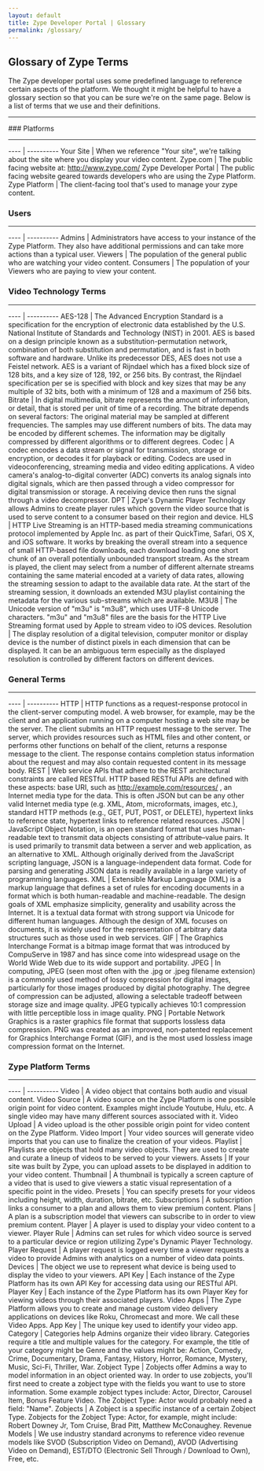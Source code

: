 ```yaml
---
layout: default
title: Zype Developer Portal | Glossary
permalink: /glossary/
---
```


## Glossary of Zype Terms

The Zype developer portal uses some predefined language to reference certain aspects of the platform. We thought it might be helpful to have a glossary section so that you can be sure
we're on the same page. Below is a list of terms that we use and their definitions.

<hr>
### Platforms
<hr>

---- | ----------
Your Site | When we reference "Your site", we're talking about the site where you display your video content.
Zype.com | The public facing website at: http://www.zype.com/
Zype Developer Portal | The public facing website geared towards developers who are using the Zype Platform.
Zype Platform | The client-facing tool that's used to manage your zype content.

### Users
<hr>

---- | ----------
Admins | Administrators have access to your instance of the Zype Platform. They also have additional permissions and can take more actions than a typical user.
Viewers | The population of the general public who are watching your video content.
Consumers | The population of your Viewers who are paying to view your content.

### Video Technology Terms
<hr>

---- | ----------
AES-128 | The Advanced Encryption Standard is a specification for the encryption of electronic data established by the U.S. National Institute of Standards and Technology (NIST) in 2001. AES is based on a design principle known as a substitution-permutation network, combination of both substitution and permutation, and is fast in both software and hardware. Unlike its predecessor DES, AES does not use a Feistel network. AES is a variant of Rijndael which has a fixed block size of 128 bits, and a key size of 128, 192, or 256 bits. By contrast, the Rijndael specification per se is specified with block and key sizes that may be any multiple of 32 bits, both with a minimum of 128 and a maximum of 256 bits.
Bitrate | In digital multimedia, bitrate represents the amount of information, or detail, that is stored per unit of time of a recording. The bitrate depends on several factors: The original material may be sampled at different frequencies. The samples may use different numbers of bits. The data may be encoded by different schemes. The information may be digitally compressed by different algorithms or to different degrees.
Codec | A codec encodes a data stream or signal for transmission, storage or encryption, or decodes it for playback or editing. Codecs are used in videoconferencing, streaming media and video editing applications. A video camera's analog-to-digital converter (ADC) converts its analog signals into digital signals, which are then passed through a video compressor for digital transmission or storage. A receiving device then runs the signal through a video decompressor.
DPT | Zype's Dynamic Player Technology allows Admins to create player rules which govern the video source that is used to serve content to a consumer based on their region and device.
HLS | HTTP Live Streaming is an HTTP-based media streaming communications protocol implemented by Apple Inc. as part of their QuickTime, Safari, OS X, and iOS software. It works by breaking the overall stream into a sequence of small HTTP-based file downloads, each download loading one short chunk of an overall potentially unbounded transport stream. As the stream is played, the client may select from a number of different alternate streams containing the same material encoded at a variety of data rates, allowing the streaming session to adapt to the available data rate. At the start of the streaming session, it downloads an extended M3U playlist containing the metadata for the various sub-streams which are available.
M3U8 | The Unicode version of "m3u" is "m3u8", which uses UTF-8 Unicode characters. "m3u" and "m3u8" files are the basis for the HTTP Live Streaming format used by Apple to stream video to iOS devices.
Resolution | The display resolution of a digital television, computer monitor or display device is the number of distinct pixels in each dimension that can be displayed. It can be an ambiguous term especially as the displayed resolution is controlled by different factors on different devices.




### General Terms
<hr>

---- | ----------
HTTP | HTTP functions as a request-response protocol in the client-server computing model. A web browser, for example, may be the client and an application running on a computer hosting a web site may be the server. The client submits an HTTP request message to the server. The server, which provides resources such as HTML files and other content, or performs other functions on behalf of the client, returns a response message to the client. The response contains completion status information about the request and may also contain requested content in its message body.
REST | Web service APIs that adhere to the REST architectural constraints are called RESTful. HTTP based RESTful APIs are defined with these aspects: base URI, such as http://example.com/resources/ , an Internet media type for the data. This is often JSON but can be any other valid Internet media type (e.g. XML, Atom, microformats, images, etc.), standard HTTP methods (e.g., GET, PUT, POST, or DELETE), hypertext links to reference state, hypertext links to reference related resources.
JSON | JavaScript Object Notation, is an open standard format that uses human-readable text to transmit data objects consisting of attribute–value pairs. It is used primarily to transmit data between a server and web application, as an alternative to XML. Although originally derived from the JavaScript scripting language, JSON is a language-independent data format. Code for parsing and generating JSON data is readily available in a large variety of programming languages.
XML | Extensible Markup Language (XML) is a markup language that defines a set of rules for encoding documents in a format which is both human-readable and machine-readable. The design goals of XML emphasize simplicity, generality and usability across the Internet. It is a textual data format with strong support via Unicode for different human languages. Although the design of XML focuses on documents, it is widely used for the representation of arbitrary data structures such as those used in web services.
GIF | The Graphics Interchange Format is a bitmap image format that was introduced by CompuServe in 1987 and has since come into widespread usage on the World Wide Web due to its wide support and portability.
JPEG | In computing, JPEG (seen most often with the .jpg or .jpeg filename extension) is a commonly used method of lossy compression for digital images, particularly for those images produced by digital photography. The degree of compression can be adjusted, allowing a selectable tradeoff between storage size and image quality. JPEG typically achieves 10:1 compression with little perceptible loss in image quality.
PNG | Portable Network Graphics is a raster graphics file format that supports lossless data compression. PNG was created as an improved, non-patented replacement for Graphics Interchange Format (GIF), and is the most used lossless image compression format on the Internet.

### Zype Platform Terms
<hr>

---- | ----------
Video | A video object that contains both audio and visual content.
Video Source | A video source on the Zype Platform is one possible origin point for video content. Examples might include Youtube, Hulu, etc. A single video may have many different sources associated with it.
Video Upload | A video upload is the other possible origin point for video content on the Zype Platform.
Video Import | Your video sources will generate video imports that you can use to finalize the creation of your videos.
Playlist | Playlists are objects that hold many video objects. They are used to create and curate a lineup of videos to be served to your viewers.
Assets | If your site was built by Zype, you can upload assets to be displayed in addition to your video content.
Thumbnail | A thumbnail is typically a screen capture of a video that is used to give viewers a static visual representation of a specific point in the video.
Presets | You can specify presets for your videos including height, width, duration, bitrate, etc.
Subscriptions | A subscription links a consumer to a plan and allows them to view premium content.
Plans | A plan is a subscription model that viewers can subscribe to in order to view premium content.
Player | A player is used to display your video content to a viewer.
Player Rule | Admins can set rules for which video source is served to a particular device or region utilizing Zype's Dynamic Player Technology.
Player Request | A player request is logged every time a viewer requests a video to provide Admins with analytics on a number of video data points.
Devices | The object we use to represent what device is being used to display the video to your viewers.
API Key | Each instance of the Zype Platform has its own API Key for accessing data using our RESTful API.
Player Key | Each instance of the Zype Platform has its own Player Key for viewing videos through their associated players.
Video Apps | The Zype Platform allows you to create and manage custom video delivery applications on devices like Roku, Chromecast and more. We call these Video Apps.
App Key | The unique key used to identify your video app.
Category | Categories help Admins organize their video library. Categories require a title and multiple values for the category. For example, the title of your category might be Genre and the values might be: Action, Comedy, Crime, Documentary, Drama, Fantasy, History, Horror, Romance, Mystery, Music, Sci-Fi, Thriller, War.
Zobject Type | Zobjects offer Admins a way to model information in an object oriented way. In order to use zobjects, you'll first need to create a zobject type with the fields you want to use to store information. Some example zobject types include: Actor, Director, Carousel Item, Bonus Feature Video. The Zobject Type: Actor would probably need a field: "Name".
Zobjects | A Zobject is a specific instance of a certain Zobject Type. Zobjects for the Zobject Type: Actor, for example, might include: Robert Downey Jr, Tom Cruise, Brad Pitt, Matthew McConaughey.
Revenue Models | We use industry standard acronyms to reference video revenue models like SVOD (Subscription Video on Demand), AVOD (Advertising Video on Demand), EST/DTO (Electronic Sell Through / Download to Own), Free, etc.
